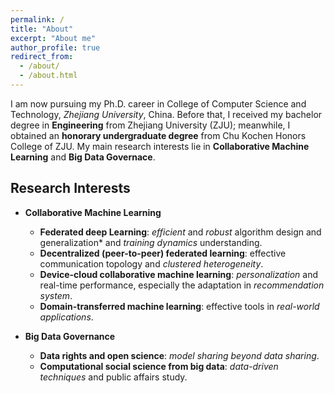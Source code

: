 ```yaml
---
permalink: /
title: "About"
excerpt: "About me"
author_profile: true
redirect_from: 
  - /about/
  - /about.html
---
```


I am now pursuing my Ph.D. career in College of Computer Science and Technology, *Zhejiang University*, China. Before that, I received my bachelor degree in **Engineering** from Zhejiang University (ZJU); meanwhile, I obtained an **honorary undergraduate degree** from Chu Kochen Honors College of ZJU. My main research interests lie in **Collaborative Machine Learning** and **Big Data Governace**.

## Research Interests
* **Collaborative Machine Learning**
  * **Federated deep Learning**: *efficient* and *robust* algorithm design and generalization* and *training dynamics* understanding.
  * **Decentralized (peer-to-peer) federated learning**: effective communication topology and *clustered heterogeneity*.
  * **Device-cloud collaborative machine learning**: *personalization* and real-time performance, especially the adaptation in *recommendation system*.
  * **Domain-transferred machine learning**: effective tools in *real-world applications*.

* **Big Data Governance**
  * **Data rights and open science**: *model sharing beyond data sharing*.
  * **Computational social science from big data**: *data-driven techniques* and public affairs study.
